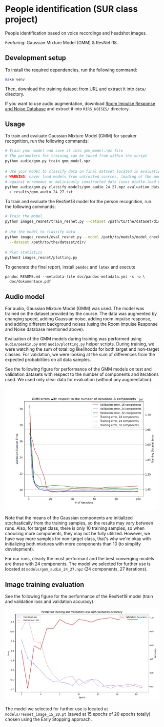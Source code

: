# People identification (SUR class project)

People identification based on voice recordings and headshot images.

*Featuring:* Gaussian Mixture Model (GMM) & ResNet-18.

## Development setup

To install the required dependencies, run the following command:

```sh
make venv
```

Then, download the training dataset [from URL](https://www.fit.vutbr.cz/study/courses/SUR/public/projekt_2023-2024/) and
extract it into `data/` directory.

If you want to use audio augmentation, download [Room Impulse Response and Noise Database](https://www.openslr.org/28/)
and extract it into `RIRS_NOISES/` directory.

## Usage

To train and evaluate Gaussian Mixture Model (GMM) for speaker recognition, run the following commands:

```sh
# Train your model and save it into gmm_model.npz file
# The parameters for training can be tuned from within the script
python audio/gmm.py train gmm_model.npz

# Use your model to classify data on final dataset located in evaluation_dataset/eval
# WARNING: never load models from untrusted sources, loading of the model is not secure
# against erroneous or maliciously constructed data (uses pickle.load under the hood)
python audio/gmm.py classify models/gmm_audio_24_27.npz evaluation_dataset/eval \
  > results/gmm_audio_24_27.txt
```

To train and evaluate the ResNet18 model for the person recognition, run the following commands:

```sh
# Train the model
python images_resnet/train_resnet.py --dataset /path/to/the/dataset/dir/

# Use the model to classify data
python images_resnet/eval_resnet.py --model /path/to/models/model_checkpoint.pt \
  --dataset /path/to/the/dataset/dir/

# Plot statistics
python3 images_resnet/plotting.py
```

To generate the final report, install `pandoc` and `latex` and execute

```shell
pandoc README.md --metadata-file doc/pandoc-metadata.yml -s -o \
  doc/dokumentace.pdf
```

## Audio model

For audio, Gaussian Mixture Model (GMM) was used. The model was trained on the dataset provided by the course. 
The data was augmented by changing speed, adding Gaussian noise, adding room impulse response, and adding different 
background noises (using the Room Impulse Response and Noise database mentioned above).

Evaluation of the GMM models during training was performed using `audio/peekin.py` and `audio/plotting.py` helper 
scripts. During training, we were watching the sum of total log likelihoods for both target and non-target classes. 
For validation, we were looking at the sum of differences from the expected probabilities on all data samples.

See the following figure for performance of the GMM models on test and validation datasets with respect to the number of 
components and iterations used. We used only clear data for evaluation (without any augmentation).

![GMM performance](doc/gmm_errors.png)

Note that the means of the Gaussian components are initialized stochastically from the training samples,
so the results may vary between runs. Also, for target class, there is only 10 training samples, so when choosing more
components, they may not be fully utilized. However, we have way more samples for non-target class, that's why we're
okay with initializing both mixtures with more components than 10 (to simplify development).

For our runs, clearly the most performant and the best converging models are those with 24 components. The model 
we selected for further use is located at `models/gmm_audio_24_27.npz` (24 components, 27 iterations).

## Image training evaluation

See the following figure for the performance of the ResNet18 model (train and validation loss and validation accuracy).

![ResNet18 performance](doc/resnet_stats.png)

The model we selected for further use is located at `models/resnet_image_15_20.pt` (saved at 15 epochs of 20 epochs
totally) chosen using the Early Stopping approach.
